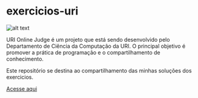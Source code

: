 # exercicios-uri

 ![alt text](https://resources.urionlinejudge.com.br/judge/img/5.0/logo-big.png?1452206469)
 
 URI Online Judge é um projeto que está sendo desenvolvido pelo Departamento de Ciência da Computação da URI. O principal objetivo é promover a prática de programação e o compartilhamento de conhecimento. 
 
 Este repositório se destina ao compartilhamento das minhas soluções dos exercicios.
 
 <a href="https://urionlinejudge.com.br"> Acesse aqui</a>
 

